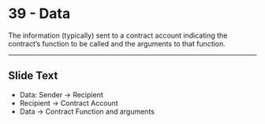# 39 - Data

The information (typically) sent to a contract account indicating the contract’s function to be called and the arguments to that function.

---
## Slide Text
- Data: Sender -> Recipient
- Recipient -> Contract Account
- Data -> Contract Function and arguments
